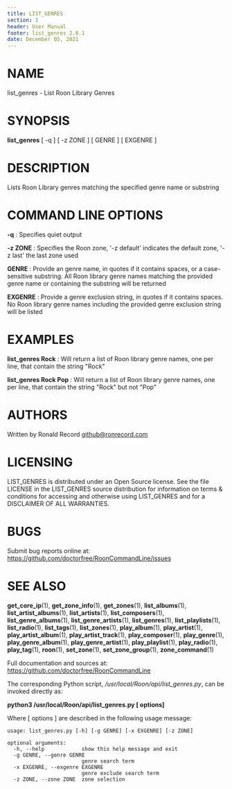```yaml
---
title: LIST_GENRES
section: 1
header: User Manual
footer: list_genres 2.0.1
date: December 05, 2021
---
```

# NAME
list_genres - List Roon Library Genres

# SYNOPSIS
**list_genres** [ -q ] [ -z ZONE ] [ GENRE ] [ EXGENRE ]

# DESCRIPTION
Lists Roon Library genres matching the specified genre name or substring

# COMMAND LINE OPTIONS
**-q**
: Specifies quiet output

**-z ZONE**
: Specifies the Roon zone, '-z default' indicates the default zone, '-z last' the last zone used

**GENRE**
: Provide an genre name, in quotes if it contains spaces, or a case-sensitive substring. All Roon library genre names matching the provided genre name or containing the substring will be returned

**EXGENRE**
: Provide a genre exclusion string, in quotes if it contains spaces. No Roon library genre names including the provided genre exclusion string will be listed

# EXAMPLES
**list_genres Rock**
: Will return a list of Roon library genre names, one per line, that contain the string "Rock"

**list_genres Rock Pop**
: Will return a list of Roon library genre names, one per line, that contain the string "Rock" but not "Pop"

# AUTHORS
Written by Ronald Record github@ronrecord.com

# LICENSING
LIST_GENRES is distributed under an Open Source license.
See the file LICENSE in the LIST_GENRES source distribution
for information on terms &amp; conditions for accessing and
otherwise using LIST_GENRES and for a DISCLAIMER OF ALL WARRANTIES.

# BUGS
Submit bug reports online at: https://github.com/doctorfree/RoonCommandLine/issues

# SEE ALSO
**get_core_ip**(1), **get_zone_info**(1), **get_zones**(1), **list_albums**(1), **list_artist_albums**(1), **list_artists**(1), **list_composers**(1), **list_genre_albums**(1), **list_genre_artists**(1), **list_genres**(1), **list_playlists**(1), **list_radio**(1), **list_tags**(1), **list_zones**(1), **play_album**(1), **play_artist**(1), **play_artist_album**(1), **play_artist_track**(1), **play_composer**(1), **play_genre**(1), **play_genre_album**(1), **play_genre_artist**(1), **play_playlist**(1), **play_radio**(1), **play_tag**(1), **roon**(1), **set_zone**(1), **set_zone_group**(1), **zone_command**(1)

Full documentation and sources at: https://github.com/doctorfree/RoonCommandLine

The corresponding Python script, */usr/local/Roon/api/list_genres.py*,
can be invoked directly as:

**python3 /usr/local/Roon/api/list_genres.py [ options]**

Where [ options ] are described in the following usage message:

~~~~
usage: list_genres.py [-h] [-g GENRE] [-x EXGENRE] [-z ZONE]

optional arguments:
  -h, --help            show this help message and exit
  -g GENRE, --genre GENRE
                        genre search term
  -x EXGENRE, --exgenre EXGENRE
                        genre exclude search term
  -z ZONE, --zone ZONE  zone selection
~~~~
